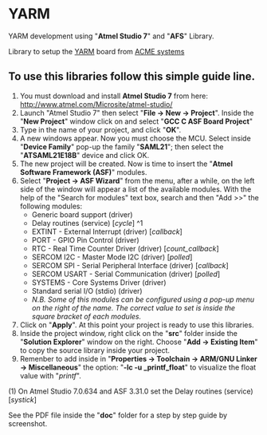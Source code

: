 # YARM
YARM development using "**Atmel Studio 7**" and "**AFS**" Library.

Library to setup the [YARM](http://www.acmesystems.it/yarm) board from [ACME systems](http://www.acmesystems.it)

## To use this libraries follow this simple guide line.

1. You must download and install **Atmel Studio 7** from here: http://www.atmel.com/Microsite/atmel-studio/
2. Launch "Atmel Studio 7" then select "**File -> New -> Project**". Inside the "**New Project**" window click on and select "**GCC C ASF Board Project**" 
3. Type in the name of your project, and click "**OK**".
4. A new windows appear. Now you must choose the MCU. Select inside "**Device Family**" pop-up the family "**SAML21**"; then select the "**ATSAML21E18B**" device and click OK.
5. The new project will be created. Now is time to insert the "**Atmel Software Framework (ASF)**" modules.
6. Select "**Project -> ASF Wizard**" from the menu, after a while, on the left side of the window will appear a list of the available modules.
   With the help of the "Search for modules" text box, search and then "Add >>" the following modules:
   * Generic board support (driver)
   * Delay routines (service) [*cycle*] ^1
   * EXTINT - External Interrupt (driver) [*callback*]
   * PORT - GPIO Pin Control (driver)
   * RTC -  Real Time Counter Driver (driver) [*count_callback*]
   * SERCOM I2C - Master Mode I2C (driver) [*polled*]
   * SERCOM SPI - Serial Peripheral Interface (driver) [*callback*]
   * SERCOM USART - Serial Communication (driver) [*polled*]
   * SYSTEMS - Core Systems Driver (driver)
   * Standard serial I/O (stdio) (driver)
   * *N.B. Some of this modules can be configured using a pop-up menu on the right of the name. The correct value to set is
   inside the square bracket of each modules.*
7. Click on "**Apply**". At this point your project is ready to use this libraries.
8. Inside the project window, right click on the "**src**" folder inside the "**Solution Explorer**" window on the right. Choose "**Add -> Existing Item**" to copy the source library inside your project.
9. Remenber to add inside in "**Properties -> Toolchain -> ARM/GNU Linker -> Miscellaneous**" the option: "**-lc -u _printf_float**" to visualize the float value with "*printf*".

(1) On Atmel Studio 7.0.634 and ASF 3.31.0 set the Delay routines (service) [*systick*]

See the PDF file inside the "**doc**" folder for a step by step guide by screenshot.
